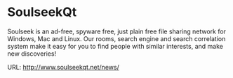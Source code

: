 SoulseekQt
==========

Soulseek is an ad-free, spyware free, just plain free file sharing network for Windows, Mac and Linux. Our rooms, search engine and search correlation system make it easy for you to find people with similar interests, and make new discoveries!

URL: http://www.soulseekqt.net/news/
 
